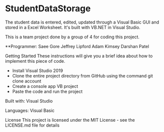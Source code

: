# StudentDataStorage
The student data is entered, edited, updated through a Visual Basic GUI and stored in a Excel Worksheet.
It's built with VB.NET in Visual Studio.

This is a team project done by a group of 4 for coding this project.

**Programmer: 
Saee Gore
Jeffrey Lipford
Adam Kimsey 
Darshan Patel 

Getting Started
These instructions will give you a brief idea about how to implement this piece of code.

- Install Visual Studio 2019
- Clone the entire project directory from GitHub using the command git clone account
- Create a console app VB project
- Paste the code and run the project

Built with: Visual Studio

Languages: Visual Basic



License This project is licensed under the MIT License - see the LICENSE.md file for details

